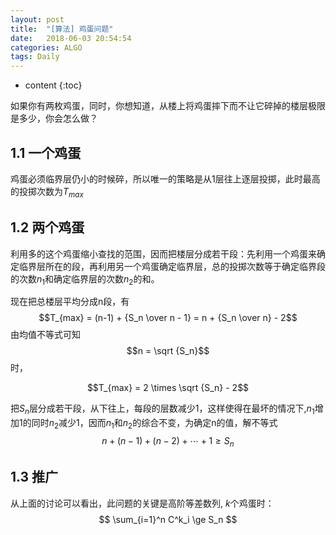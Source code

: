 ```yaml
---
layout: post
title:  "[算法] 鸡蛋问题"
date:   2018-06-03 20:54:54
categories: ALGO
tags: Daily
---
```


* content
{:toc}

如果你有两枚鸡蛋，同时，你想知道，从楼上将鸡蛋摔下而不让它碎掉的楼层极限是多少，你会怎么做？





## 1.1 一个鸡蛋
鸡蛋必须临界层仍小的时候碎，所以唯一的策略是从1层往上逐层投掷，此时最高的投掷次数为$T_{max}$

## 1.2 两个鸡蛋
利用多的这个鸡蛋缩小查找的范围，因而把楼层分成若干段：先利用一个鸡蛋来确定临界层所在的段，再利用另一个鸡蛋确定临界层，总的投掷次数等于确定临界段的次数$n_1$和确定临界层的次数$n_2$的和。

现在把总楼层平均分成n段，有
$$T_{max} = (n-1) + {S_n \over n - 1} = n + {S_n \over n} - 2$$
由均值不等式可知 $$n = \sqrt {S_n}$$ 时，

$$T_{max} = 2 \times \sqrt {S_n} - 2$$

把$S_n$层分成若干段，从下往上，每段的层数减少1，这样使得在最坏的情况下,$n_1$增加1的同时$n_2$减少1，因而$n_1$和$n_2$的综合不变，为确定n的值，解不等式$$n+(n-1)+(n-2)+\cdots+1 \ge S_n$$

## 1.3 推广
从上面的讨论可以看出，此问题的关键是高阶等差数列, $k$个鸡蛋时：
$$ \sum_{i=1}^n C^k_i \ge S_n $$
